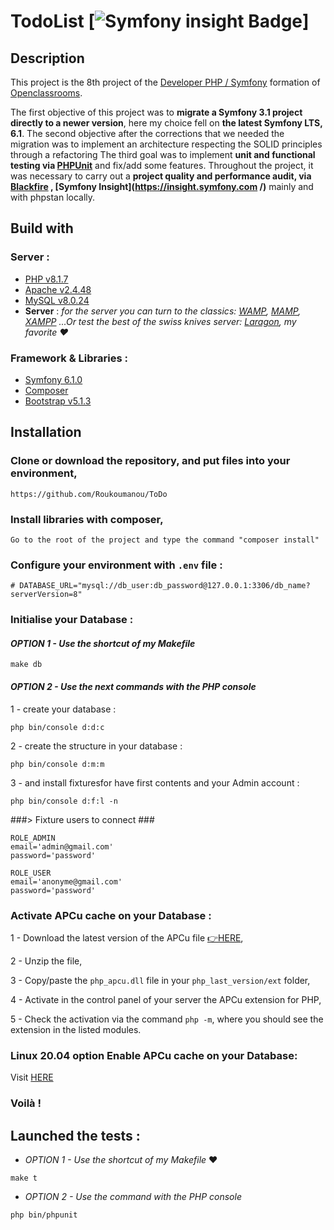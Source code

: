 # TodoList [![Symfony insight Badge](https://insight.symfony.com/projects/6b1873c7-6f00-4dff-a2d9-dba82b504a04/analyses/13)]

## Description

This project is the 8th project of the [Developer PHP / Symfony](https://openclassrooms.com/fr/paths/59-developpeur-dapplication-php-symfony) formation of [Openclassrooms](https://openclassrooms.com/).

The first objective of this project was to **migrate a Symfony 3.1 project directly to a newer version**, here my choice fell on **the latest Symfony LTS, 6.1**.
The second objective after the corrections that we needed the migration was to implement an architecture respecting the SOLID principles through a refactoring
The third goal was to implement **unit and functional testing via [PHPUnit](https://phpunit.readthedocs.io/en/9.5/)** and fix/add some features.
Throughout the project, it was necessary to carry out a **project quality and performance audit, via [Blackfire](https://blackfire.io/) , [Symfony Insight](https://insight.symfony.com /)** mainly and with phpstan locally.

## Build with

### Server :

- [PHP v8.1.7](https://www.php.net/releases/index.php)
- [Apache v2.4.48](https://www.apachelounge.com/download/VC15/)
- [MySQL v8.0.24](https://downloads.mysql.com/archives/installer/)
- **Server** : *for the server you can turn to the classics: [WAMP](https://www.wampserver.com/), [MAMP](https://www.mamp.info/en/downloads/), [XAMPP](https://www.apachefriends.org/fr/index.html) ...Or test the best of the swiss knives server: [Laragon](https://laragon.org/), my favorite ❤️*

### Framework & Libraries :

- [Symfony 6.1.0](https://symfony.com/releases/6.1)
- [Composer](https://getcomposer.org/download/)
- [Bootstrap v5.1.3](https://getbootstrap.com/)

## Installation

### **Clone or download the repository**, and put files into your environment,

```
https://github.com/Roukoumanou/ToDo
```

### Install libraries with **composer**,

```
Go to the root of the project and type the command "composer install"
```

### Configure your environment with `.env` file :

```
# DATABASE_URL="mysql://db_user:db_password@127.0.0.1:3306/db_name?serverVersion=8"

```

### Initialise your Database :
#### *OPTION 1 - Use the shortcut of my Makefile* 
```
make db
```
#### *OPTION 2 - Use the next commands with the PHP console*
1 - create your database :

````
php bin/console d:d:c
````

2 - create the structure in your database :

```
php bin/console d:m:m
```

3 - and install fixturesfor have first contents and your Admin account :

```
php bin/console d:f:l -n
```

###> Fixture users to connect ###
```
ROLE_ADMIN
email='admin@gmail.com'
password='password'

ROLE_USER
email='anonyme@gmail.com'
password='password'
```
### Activate APCu cache on your Database :
1 - Download the latest version of the APCu file [👉HERE](https://pecl.php.net/package/APCU),

2 - Unzip the file,

3 - Copy/paste the `php_apcu.dll` file in your `php_last_version/ext` folder,

4 - Activate in the control panel of your server the APCu extension for PHP,

5 - Check the activation via the command `php -m`, where you should see the extension in the listed modules.
### Linux 20.04 option Enable APCu cache on your Database:
Visit [HERE](https://installati.one/ubuntu/20.04/php-apcu/)

### Voilà !

## Launched the tests :
- *OPTION 1 - Use the shortcut of my Makefile* ❤️
```
make t
```
- *OPTION 2 - Use the command with the PHP console*
```
php bin/phpunit
```
